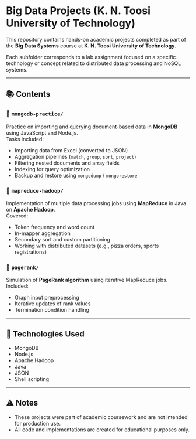 # Big Data Projects (K. N. Toosi University of Technology)

This repository contains hands-on academic projects completed as part of the **Big Data Systems** course at **K. N. Toosi University of Technology**.

Each subfolder corresponds to a lab assignment focused on a specific technology or concept related to distributed data processing and NoSQL systems.

---

## 📚 Contents

### 🔹 `mongodb-practice/`
Practice on importing and querying document-based data in **MongoDB** using JavaScript and Node.js.  
Tasks included:
- Importing data from Excel (converted to JSON)
- Aggregation pipelines (`match`, `group`, `sort`, `project`)
- Filtering nested documents and array fields
- Indexing for query optimization
- Backup and restore using `mongodump` / `mongorestore`

### 🔹 `mapreduce-hadoop/`
Implementation of multiple data processing jobs using **MapReduce** in Java on **Apache Hadoop**.  
Covered:
- Token frequency and word count
- In-mapper aggregation
- Secondary sort and custom partitioning
- Working with distributed datasets (e.g., pizza orders, sports registrations)

### 🔹 `pagerank/`
Simulation of **PageRank algorithm** using iterative MapReduce jobs.  
Included:
- Graph input preprocessing
- Iterative updates of rank values
- Termination condition handling

---

## 🔧 Technologies Used

- MongoDB
- Node.js
- Apache Hadoop
- Java
- JSON
- Shell scripting

---

## ⚠️ Notes

- These projects were part of academic coursework and are not intended for production use. 
- All code and implementations are created for educational purposes only.
 
